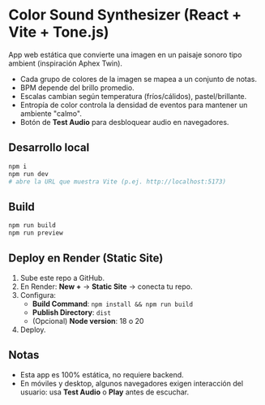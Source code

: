 # Color Sound Synthesizer (React + Vite + Tone.js)

App web estática que convierte una imagen en un paisaje sonoro tipo ambient (inspiración Aphex Twin).  
- Cada grupo de colores de la imagen se mapea a un conjunto de notas.
- BPM depende del brillo promedio.
- Escalas cambian según temperatura (fríos/cálidos), pastel/brillante.
- Entropía de color controla la densidad de eventos para mantener un ambiente "calmo".
- Botón de **Test Audio** para desbloquear audio en navegadores.

## Desarrollo local
```bash
npm i
npm run dev
# abre la URL que muestra Vite (p.ej. http://localhost:5173)
```

## Build
```bash
npm run build
npm run preview
```

## Deploy en Render (Static Site)
1. Sube este repo a GitHub.
2. En Render: **New +** → **Static Site** → conecta tu repo.
3. Configura:
   - **Build Command**: `npm install && npm run build`
   - **Publish Directory**: `dist`
   - (Opcional) **Node version**: 18 o 20
4. Deploy.

## Notas
- Esta app es 100% estática, no requiere backend.
- En móviles y desktop, algunos navegadores exigen interacción del usuario: usa **Test Audio** o **Play** antes de escuchar.
